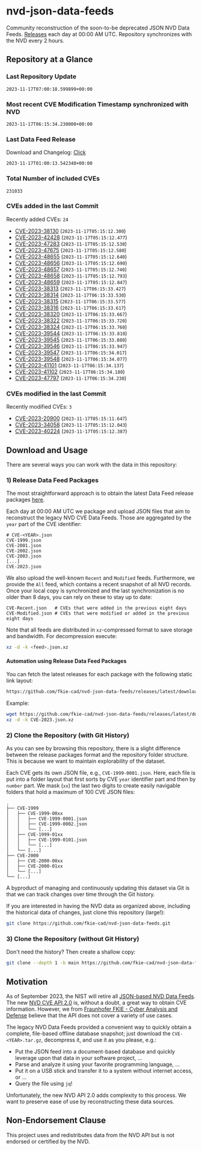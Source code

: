 # nvd-json-data-feeds

Community reconstruction of the soon-to-be deprecated JSON NVD Data Feeds. 
[Releases](https://github.com/fkie-cad/nvd-json-data-feeds/releases/latest) each day at 00:00 AM UTC.
Repository synchronizes with the NVD every 2 hours.

## Repository at a Glance

### Last Repository Update

```plain
2023-11-17T07:00:18.599899+00:00
```

### Most recent CVE Modification Timestamp synchronized with NVD

```plain
2023-11-17T06:15:34.230000+00:00
```

### Last Data Feed Release

Download and Changelog: [Click](https://github.com/fkie-cad/nvd-json-data-feeds/releases/latest)

```plain
2023-11-17T01:00:13.542340+00:00
```

### Total Number of included CVEs

```plain
231033
```

### CVEs added in the last Commit

Recently added CVEs: `24`

* [CVE-2023-38130](CVE-2023/CVE-2023-381xx/CVE-2023-38130.json) (`2023-11-17T05:15:12.300`)
* [CVE-2023-42428](CVE-2023/CVE-2023-424xx/CVE-2023-42428.json) (`2023-11-17T05:15:12.477`)
* [CVE-2023-47283](CVE-2023/CVE-2023-472xx/CVE-2023-47283.json) (`2023-11-17T05:15:12.530`)
* [CVE-2023-47675](CVE-2023/CVE-2023-476xx/CVE-2023-47675.json) (`2023-11-17T05:15:12.580`)
* [CVE-2023-48655](CVE-2023/CVE-2023-486xx/CVE-2023-48655.json) (`2023-11-17T05:15:12.640`)
* [CVE-2023-48656](CVE-2023/CVE-2023-486xx/CVE-2023-48656.json) (`2023-11-17T05:15:12.690`)
* [CVE-2023-48657](CVE-2023/CVE-2023-486xx/CVE-2023-48657.json) (`2023-11-17T05:15:12.740`)
* [CVE-2023-48658](CVE-2023/CVE-2023-486xx/CVE-2023-48658.json) (`2023-11-17T05:15:12.793`)
* [CVE-2023-48659](CVE-2023/CVE-2023-486xx/CVE-2023-48659.json) (`2023-11-17T05:15:12.847`)
* [CVE-2023-38313](CVE-2023/CVE-2023-383xx/CVE-2023-38313.json) (`2023-11-17T06:15:33.427`)
* [CVE-2023-38314](CVE-2023/CVE-2023-383xx/CVE-2023-38314.json) (`2023-11-17T06:15:33.530`)
* [CVE-2023-38315](CVE-2023/CVE-2023-383xx/CVE-2023-38315.json) (`2023-11-17T06:15:33.577`)
* [CVE-2023-38316](CVE-2023/CVE-2023-383xx/CVE-2023-38316.json) (`2023-11-17T06:15:33.617`)
* [CVE-2023-38320](CVE-2023/CVE-2023-383xx/CVE-2023-38320.json) (`2023-11-17T06:15:33.667`)
* [CVE-2023-38322](CVE-2023/CVE-2023-383xx/CVE-2023-38322.json) (`2023-11-17T06:15:33.720`)
* [CVE-2023-38324](CVE-2023/CVE-2023-383xx/CVE-2023-38324.json) (`2023-11-17T06:15:33.760`)
* [CVE-2023-39544](CVE-2023/CVE-2023-395xx/CVE-2023-39544.json) (`2023-11-17T06:15:33.810`)
* [CVE-2023-39545](CVE-2023/CVE-2023-395xx/CVE-2023-39545.json) (`2023-11-17T06:15:33.880`)
* [CVE-2023-39546](CVE-2023/CVE-2023-395xx/CVE-2023-39546.json) (`2023-11-17T06:15:33.947`)
* [CVE-2023-39547](CVE-2023/CVE-2023-395xx/CVE-2023-39547.json) (`2023-11-17T06:15:34.017`)
* [CVE-2023-39548](CVE-2023/CVE-2023-395xx/CVE-2023-39548.json) (`2023-11-17T06:15:34.077`)
* [CVE-2023-41101](CVE-2023/CVE-2023-411xx/CVE-2023-41101.json) (`2023-11-17T06:15:34.137`)
* [CVE-2023-41102](CVE-2023/CVE-2023-411xx/CVE-2023-41102.json) (`2023-11-17T06:15:34.180`)
* [CVE-2023-47797](CVE-2023/CVE-2023-477xx/CVE-2023-47797.json) (`2023-11-17T06:15:34.230`)


### CVEs modified in the last Commit

Recently modified CVEs: `3`

* [CVE-2023-20900](CVE-2023/CVE-2023-209xx/CVE-2023-20900.json) (`2023-11-17T05:15:11.647`)
* [CVE-2023-34058](CVE-2023/CVE-2023-340xx/CVE-2023-34058.json) (`2023-11-17T05:15:12.043`)
* [CVE-2023-40224](CVE-2023/CVE-2023-402xx/CVE-2023-40224.json) (`2023-11-17T05:15:12.387`)


## Download and Usage

There are several ways you can work with the data in this repository:

### 1) Release Data Feed Packages

The most straightforward approach is to obtain the latest Data Feed release packages [here](https://github.com/fkie-cad/nvd-json-data-feeds/releases/latest).

Each day at 00:00 AM UTC we package and upload JSON files that aim to reconstruct the legacy NVD CVE Data Feeds.
Those are aggregated by the `year` part of the CVE identifier:

```
# CVE-<YEAR>.json
CVE-1999.json
CVE-2001.json
CVE-2002.json
CVE-2003.json
[...]
CVE-2023.json
```

We also upload the well-known `Recent` and `Modified` feeds.
Furthermore, we provide the `All` feed, which contains a recent snapshot of all NVD records.
Once your local copy is synchronized and the last synchronization is no older than 8 days, you can rely on these to stay up to date:

```plain
CVE-Recent.json   # CVEs that were added in the previous eight days
CVE-Modified.json # CVEs that were modified or added in the previous eight days
```

Note that all feeds are distributed in `xz`-compressed format to save storage and bandwidth.
For decompression execute:

```sh
xz -d -k <feed>.json.xz
```


#### Automation using Release Data Feed Packages

You can fetch the latest releases for each package with the following static link layout:

```sh
https://github.com/fkie-cad/nvd-json-data-feeds/releases/latest/download/CVE-<YEAR>.json.xz
```

Example:

```sh
wget https://github.com/fkie-cad/nvd-json-data-feeds/releases/latest/download/CVE-2023.json.xz
xz -d -k CVE-2023.json.xz
```

### 2) Clone the Repository (with Git History)

As you can see by browsing this repository, there is a slight difference between the release packages format and the repository folder structure.
This is because we want to maintain explorability of the dataset.

Each CVE gets its own JSON file, e.g., `CVE-1999-0001.json`.
Here, each file is put into a folder layout that first sorts by CVE `year` identifier part and then by `number` part.
We mask (`xx`) the last two digits to create easily navigable folders that hold a maximum of 100 CVE JSON files:

```plain
.
├── CVE-1999
│   ├── CVE-1999-00xx
│   │   ├── CVE-1999-0001.json
│   │   ├── CVE-1999-0002.json
│   │   └── [...]
│   ├── CVE-1999-01xx
│   │   ├── CVE-1999-0101.json
│   │   └── [...]
│   └── [...]
├── CVE-2000
│   ├── CVE-2000-00xx
│   ├── CVE-2000-01xx
│   └── [...]
└── [...]
```

A byproduct of managing and continuously updating this dataset via Git is that we can track changes over time through the Git history.

If you are interested in having the NVD data as organized above, including the historical data of changes, just clone this repository (large!):

```sh
git clone https://github.com/fkie-cad/nvd-json-data-feeds.git
```

### 3) Clone the Repository (without Git History)

Don't need the history? Then create a shallow copy:

```sh
git clone --depth 1 -b main https://github.com/fkie-cad/nvd-json-data-feeds.git
```

## Motivation

As of September 2023, the NIST will retire all [JSON-based NVD Data Feeds](https://nvd.nist.gov/vuln/data-feeds#divRetirementBanner-1).
The new [NVD CVE API 2.0](https://nvd.nist.gov/developers/vulnerabilities) is, without a doubt, a great way to obtain CVE information.
However, we from [Fraunhofer FKIE - Cyber Analysis and Defense](https://www.fkie.fraunhofer.de/en/departments/cad.html) believe that the API does not cover a variety of use cases.

The legacy NVD Data Feeds provided a convenient way to quickly obtain a complete, file-based offline database snapshot; just download the `CVE-<YEAR>.tar.gz`, decompress it, and use it as you please, e.g.:

* Put the JSON feed into a document-based database and quickly leverage upon that data in your software project, ...
* Parse and analyze it using your favorite programming language, ...
* Put it on a USB stick and transfer it to a system without internet access, or ...
* Query the file using `jq`!

Unfortunately, the new NVD API 2.0 adds complexity to this process.
We want to preserve ease of use by reconstructing these data sources.

## Non-Endorsement Clause

This project uses and redistributes data from the NVD API but is not endorsed or certified by the NVD.